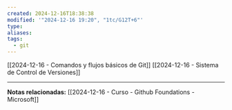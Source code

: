 ```yaml
---
created: 2024-12-16T18:38:38
modified: '"2024-12-16 19:20", "1tc/G12T+6"'
type: 
aliases: 
tags:
  - git
---
```


[[2024-12-16 - Comandos y flujos básicos de Git]]
[[2024-12-16 - Sistema de Control de Versiones]]



--- 
 **Notas relacionadas:**
[[2024-12-16 - Curso - Github Foundations - Microsoft]] 